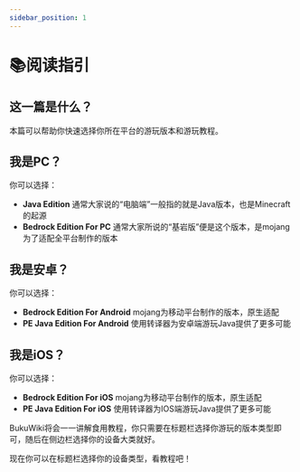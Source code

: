 ```yaml
---
sidebar_position: 1
---
```


# 📚阅读指引

## 这一篇是什么？

本篇可以帮助你快速选择你所在平台的游玩版本和游玩教程。

## 我是PC？

你可以选择：

- **Java Edition** 通常大家说的“电脑端”一般指的就是Java版本，也是Minecraft的起源
- **Bedrock Edition For PC** 通常大家所说的“基岩版”便是这个版本，是mojang为了适配全平台制作的版本

## 我是安卓？

你可以选择：

- **Bedrock Edition For Android** mojang为移动平台制作的版本，原生适配
- **PE Java Edition For Android** 使用转译器为安卓端游玩Java提供了更多可能

## 我是iOS？

你可以选择：

- **Bedrock Edition For iOS** mojang为移动平台制作的版本，原生适配
- **PE Java Edition For iOS** 使用转译器为IOS端游玩Java提供了更多可能

BukuWiki将会一一讲解食用教程，你只需要在标题栏选择你游玩的版本类型即可，随后在侧边栏选择你的设备大类就好。

现在你可以在标题栏选择你的设备类型，看教程吧！
